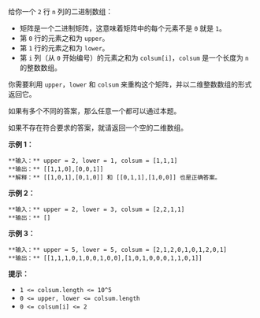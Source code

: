 给你一个 `2` 行 `n` 列的二进制数组：

  * 矩阵是一个二进制矩阵，这意味着矩阵中的每个元素不是 `0` 就是 `1`。
  * 第 `0` 行的元素之和为 `upper`。
  * 第 `1` 行的元素之和为 `lower`。
  * 第 `i` 列（从 `0` 开始编号）的元素之和为 `colsum[i]`，`colsum` 是一个长度为 `n` 的整数数组。

你需要利用 `upper`，`lower` 和 `colsum` 来重构这个矩阵，并以二维整数数组的形式返回它。

如果有多个不同的答案，那么任意一个都可以通过本题。

如果不存在符合要求的答案，就请返回一个空的二维数组。



**示例 1：**

    
    
    **输入：** upper = 2, lower = 1, colsum = [1,1,1]
    **输出：** [[1,1,0],[0,0,1]]
    **解释：** [[1,0,1],[0,1,0]] 和 [[0,1,1],[1,0,0]] 也是正确答案。
    

**示例 2：**

    
    
    **输入：** upper = 2, lower = 3, colsum = [2,2,1,1]
    **输出：** []
    

**示例 3：**

    
    
    **输入：** upper = 5, lower = 5, colsum = [2,1,2,0,1,0,1,2,0,1]
    **输出：** [[1,1,1,0,1,0,0,1,0,0],[1,0,1,0,0,0,1,1,0,1]]
    



**提示：**

  * `1 <= colsum.length <= 10^5`
  * `0 <= upper, lower <= colsum.length`
  * `0 <= colsum[i] <= 2`

